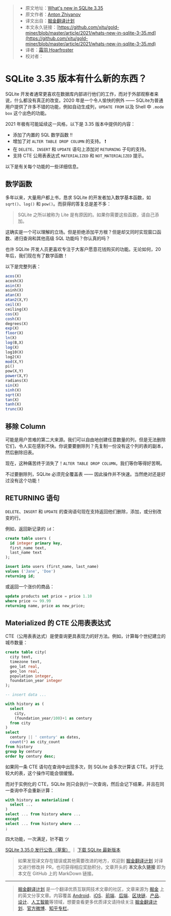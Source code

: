 > * 原文地址：[What's new in SQLite 3.35](https://nalgeon.github.io/sqlite-3-35/)
> * 原文作者：[Anton Zhiyanov](https://antonz.org/)
> * 译文出自：[掘金翻译计划](https://github.com/xitu/gold-miner)
> * 本文永久链接：[https://github.com/xitu/gold-miner/blob/master/article/2021/whats-new-in-sqlite-3-35.md](https://github.com/xitu/gold-miner/blob/master/article/2021/whats-new-in-sqlite-3-35.md)
> * 译者：[霜羽 Hoarfroster](https://github.com/PassionPenguin)
> * 校对者：

# SQLite 3.35 版本有什么新的东西？

SQLite 开发者通常更喜欢在数据库内部进行他们的工作，而对于外部观察者来说，什么都没有真正的改变。2020 年是一个令人愉快的例外 —— SQLite为普通用户提供了许多不错的功能，例如自动生成列，`UPDATE FROM` 以及 Shell 中 `.mode box` 这个出色的功能。

2021 年极有可能延续这一风格，以下是 3.35 版本中提供的内容：

* 添加了内置的 SQL 数学函数 ‼️️
* 增加了对 `ALTER TABLE DROP COLUMN` 的支持。 ❗
* 在 `DELETE`、`INSERT` 和 `UPDATE` 语句上添加对 `RETURNING` 子句的支持。
* 支持 CTE 公用表表达式 `MATERIALIZED` 和 `NOT_MATERIALIZED` 提示。

以下是有关每个功能的一些详细信息。

## 数学函数

多年以来，大量用户都上书，恳求 SQLite 的开发者加入数学基本函数，如 `sqrt()`、`log()` 和 `pow()`。而获得的答复总是差不多：

> SQLite 之所以被称为 Lite 是有原因的。如果你需要这些函数，请自己添加。

这确实是一个可以理解的立场。但是拒绝添加平方根？但是却又同时实现窗口函数、递归查询和其他高级 SQL 功能吗？你认真的吗？

也许 SQLite 开发人员更喜欢专注于大客户愿意花钱购买的功能。无论如何，20 年后，我们现在有了数学函数！

以下是完整列表：

```sql
acos(X)
acosh(X)
asin(X)
asinh(X)
atan(X)
atan2(X,Y)
ceil(X)
ceiling(X)
cos(X)
cosh(X)
degrees(X)
exp(X)
floor(X)
ln(X)
log(B,X)
log(X)
log10(X)
log2(X)
mod(X,Y)
pi()
pow(X,Y)
power(X,Y)
radians(X)
sin(X)
sinh(X)
sqrt(X)
tan(X)
tanh(X)
trunc(X)
```

## 移除 Column

可能是用户苦难的第二大来源。我们可以自由地创建任意数量的列，但是无法删除它们，令人实在感到不快。你说要要删除列？先复制一份没有这个列的表的副本，然后删除旧表。

现在，这种痛苦终于消失了！`ALTER TABLE DROP COLUMN`，我们等你等得好苦啊。

不过要删除列，SQLite 必须完全覆盖表 —— 因此操作并不快速。当然绝对还是好过没有这个功能！

## RETURNING 语句

`DELETE`、`INSERT` 和 `UPDATE` 的查询语句现在支持返回他们删除，添加，或分别改变的行。

例如，返回新记录的 `id`：

```sql
create table users (
  id integer primary key,
  first_name text,
  last_name text
);

insert into users (first_name, last_name)
values ('Jane', 'Doe')
returning id;
```

或返回一个涨价的商品：

```sql
update products set price = price 1.10
where price <= 99.99
returning name, price as new_price;
```

## Materialized 的 CTE 公用表表达式

CTE（公用表表达式）是使查询更具表现力的好方法。例如，计算每个世纪建立的城市数量：

```sql
create table city(
  city text,
  timezone text,
  geo_lat real,
  geo_lon real,
  population integer,
  foundation_year integer
);

-- insert data ...

with history as (
  select
    city,
    (foundation_year/100)+1 as century
  from city
)
select
  century || ' century' as dates,
  count(*) as city_count
from history
group by century
order by century desc;
```

如果同一条 CTE 语句在查询中出现多次，则 SQLite 会多次计算该 CTE。对于比较大的表，这个操作可能会很缓慢。

而对于实例化的 CTE，SQLite 则只会执行一次查询，然后会记下结果，并且在同一查询中不会重新计算：

```sql
with history as materialized (
  select ...
)
select ... from history where ...
except
select ... from history where ...
;
```

四大功能，一次满足，针不戳 ツ

[SQLite 3.35.0 发行公告（草案）](https://sqlite.org/releaselog/3_35_0.html) ｜ [下载 SQLite 最新版本](https://sqlite.org/download.html)

> 如果发现译文存在错误或其他需要改进的地方，欢迎到 [掘金翻译计划](https://github.com/xitu/gold-miner) 对译文进行修改并 PR，也可获得相应奖励积分。文章开头的 **本文永久链接** 即为本文在 GitHub 上的 MarkDown 链接。

---

> [掘金翻译计划](https://github.com/xitu/gold-miner) 是一个翻译优质互联网技术文章的社区，文章来源为 [掘金](https://juejin.im) 上的英文分享文章。内容覆盖 [Android](https://github.com/xitu/gold-miner#android)、[iOS](https://github.com/xitu/gold-miner#ios)、[前端](https://github.com/xitu/gold-miner#前端)、[后端](https://github.com/xitu/gold-miner#后端)、[区块链](https://github.com/xitu/gold-miner#区块链)、[产品](https://github.com/xitu/gold-miner#产品)、[设计](https://github.com/xitu/gold-miner#设计)、[人工智能](https://github.com/xitu/gold-miner#人工智能)等领域，想要查看更多优质译文请持续关注 [掘金翻译计划](https://github.com/xitu/gold-miner)、[官方微博](http://weibo.com/juejinfanyi)、[知乎专栏](https://zhuanlan.zhihu.com/juejinfanyi)。
